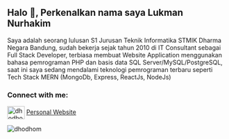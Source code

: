 <h2 align="left">Halo 👋, Perkenalkan nama saya Lukman Nurhakim</h2>
<p>Saya adalah seorang lulusan S1 Jurusan Teknik Informatika STMIK Dharma Negara Bandung, sudah bekerja sejak tahun 2010 di IT Consultant sebagai Full Stack Developer, terbiasa membuat Website Application menggunakan bahasa pemrograman PHP dan basis data SQL Server/MySQL/PostgreSQL, saat ini saya sedang mendalami teknologi pemrograman terbaru seperti Tech Stack MERN (MongoDb, Express, ReactJs, NodeJs)</p>

<h3 align="left">Connect with me:</h3>
<p align="left">
<a href="https://linkedin.com/in/dhodhom" target="blank"><img align="center" src="https://raw.githubusercontent.com/rahuldkjain/github-profile-readme-generator/master/src/images/icons/Social/linked-in-alt.svg" alt="dhodhom" height="30" width="40" /></a>
<a href="https://dhodhom.github.io" target="blank">Personal Website</a>
</p>
<p><img align="left" src="https://github-readme-stats.vercel.app/api/top-langs?username=dhodhom&show_icons=true&locale=en&layout=compact" alt="dhodhom" /></p>
